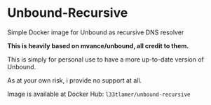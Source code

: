 # Unbound-Recursive

Simple Docker image for Unbound as recursive DNS resolver

**This is heavily based on mvance/unbound, all credit to them.**

This is simply for personal use to have a more up-to-date version of Unbound.

As at your own risk, i provide no support at all.

Image is available at Docker Hub: `l33tlamer/unbound-recursive`
